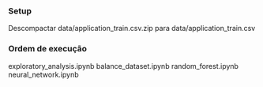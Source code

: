 ### Setup

Descompactar data/application_train.csv.zip para data/application_train.csv

### Ordem de execução
 
exploratory_analysis.ipynb
balance_dataset.ipynb
random_forest.ipynb
neural_network.ipynb
